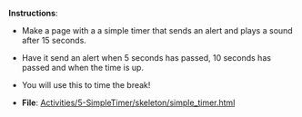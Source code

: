 **Instructions**:
  * Make a page with a a simple timer that sends an alert and plays a sound after 15 seconds.
  * Have it send an alert when 5 seconds has passed, 10 seconds has passed and when the time is up.
  * You will use this to time the break!

* **File**: [Activities/5-SimpleTimer/skeleton/simple_timer.html](simple_timer.html)


